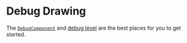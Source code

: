 # Debug Drawing
The [`DebugComponent`](https://github.com/Isetta-Team/Isetta-Engine/blob/develop/Isetta/IsettaTestbed/DebugLevel/DebugComponent.cpp) and [debug level](level.md#example-levels) are the best places for you to get started.